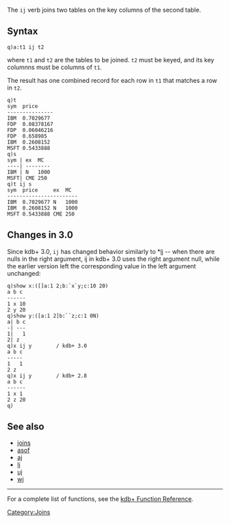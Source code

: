 The `ij` verb joins two tables on the key columns of the second table.

Syntax
------

    q)a:t1 ij t2

where `t1` and `t2` are the tables to be joined. `t2` must be keyed, and its key columnns must be columns of `t1`.

The result has one combined record for each row in `t1` that matches a row in `t2`.

    q)t
    sym  price
    ---------------
    IBM  0.7029677
    FDP  0.08378167
    FDP  0.06046216
    FDP  0.658985
    IBM  0.2608152
    MSFT 0.5433888
    q)s
    sym | ex  MC
    ----| --------
    IBM | N   1000
    MSFT| CME 250
    q)t ij s
    sym  price     ex  MC
    -----------------------
    IBM  0.7029677 N   1000
    IBM  0.2608152 N   1000
    MSFT 0.5433888 CME 250

Changes in 3.0
--------------

Since kdb+ 3.0, `ij` has changed behavior similarly to \*[lj](Reference/lj "wikilink") -- when there are nulls in the right argument, ij in kdb+ 3.0 uses the right argument null, while the earlier version left the corresponding value in the left argument unchanged:

    q)show x:([]a:1 2;b:`x`y;c:10 20)
    a b c
    ------
    1 x 10
    2 y 20
    q)show y:([a:1 2]b:``z;c:1 0N)
    a| b c
    -| ---
    1|   1
    2| z
    q)x ij y        / kdb+ 3.0
    a b c
    -----
    1   1
    2 z
    q)x ij y        / kdb+ 2.8
    a b c
    ------
    1 x 1
    2 z 20
    q)

See also
--------

-   [joins](Reference/joins "wikilink")
-   [asof](Reference/asof "wikilink")
-   [aj](Reference/aj "wikilink")
-   [lj](Reference/lj "wikilink")
-   [uj](Reference/uj "wikilink")
-   [wj](Reference/wj "wikilink")

------------------------------------------------------------------------

For a complete list of functions, see the [kdb+ Function Reference](Reference "wikilink").

<Category:Joins>
